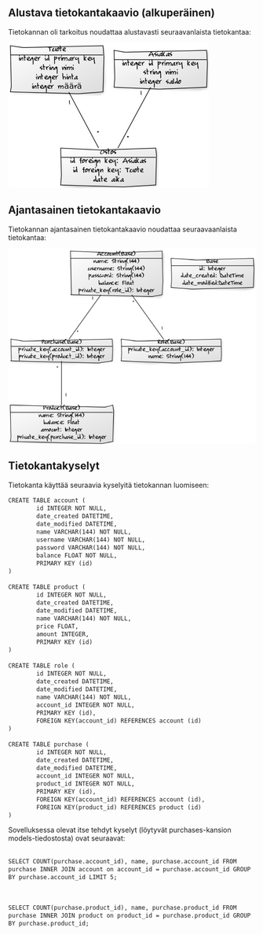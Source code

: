 ## Alustava tietokantakaavio (alkuperäinen)

Tietokannan oli tarkoitus noudattaa alustavasti seuraavanlaista tietokantaa:

![Tietokantakaavio](https://raw.githubusercontent.com/Kallmark/Tietokantasovellus/master/documentation/pictures/tietokantakaavio_syksy2019.jpg "Alustava tietokantakaavio")

## Ajantasainen tietokantakaavio

Tietokannan ajantasainen tietokantakaavio noudattaa seuraavaanlaista tietokantaa:

![Tietokantakaavio](https://raw.githubusercontent.com/Kallmark/Tietokantasovellus/master/documentation/pictures/tietokantakaavio2.jpg "Ajantasainen tietokantakaavio")

## Tietokantakyselyt

Tietokanta käyttää seuraavia kyselyitä tietokannan luomiseen:

```
CREATE TABLE account (
        id INTEGER NOT NULL,
        date_created DATETIME,
        date_modified DATETIME,
        name VARCHAR(144) NOT NULL,
        username VARCHAR(144) NOT NULL,
        password VARCHAR(144) NOT NULL,
        balance FLOAT NOT NULL,
        PRIMARY KEY (id)
)

CREATE TABLE product (
        id INTEGER NOT NULL,
        date_created DATETIME,
        date_modified DATETIME,
        name VARCHAR(144) NOT NULL,
        price FLOAT,
        amount INTEGER,
        PRIMARY KEY (id)
)

CREATE TABLE role (
        id INTEGER NOT NULL,
        date_created DATETIME,
        date_modified DATETIME,
        name VARCHAR(144) NOT NULL,
        account_id INTEGER NOT NULL,
        PRIMARY KEY (id),
        FOREIGN KEY(account_id) REFERENCES account (id)
)

CREATE TABLE purchase (
        id INTEGER NOT NULL,
        date_created DATETIME,
        date_modified DATETIME,
        account_id INTEGER NOT NULL,
        product_id INTEGER NOT NULL,
        PRIMARY KEY (id),
        FOREIGN KEY(account_id) REFERENCES account (id),
        FOREIGN KEY(product_id) REFERENCES product (id)
)
```

Sovelluksessa olevat itse tehdyt kyselyt (löytyvät purchases-kansion models-tiedostosta) ovat seuraavat:


```

SELECT COUNT(purchase.account_id), name, purchase.account_id FROM purchase INNER JOIN account on account_id = purchase.account_id GROUP BY purchase.account_id LIMIT 5;
 
```
```

SELECT COUNT(purchase.product_id), name, purchase.product_id FROM purchase INNER JOIN product on product_id = purchase.product_id GROUP BY purchase.product_id;

```





